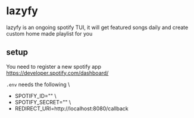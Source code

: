 # lazyfy
lazyfy is an ongoing spotify TUI, it will get featured songs daily and create custom home made playlist for you

## setup
You need to register a new spotify app https://developer.spotify.com/dashboard/

```.env``` needs the following \
- SPOTIFY_ID="" \
- SPOTIFY_SECRET="" \
- REDIRECT_URI=http://localhost:8080/callback
